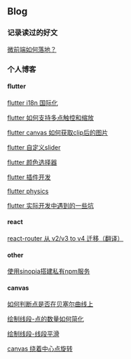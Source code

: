 ## Blog

### 记录读过的好文

[微前端如何落地？](https://mp.weixin.qq.com/s/I2Y4N0hwugNV2d6Zk6AdMg)

### 个人博客

#### flutter

[flutter i18n 国际化](https://github.com/jindada/blog/issues/12)

[flutter 如何支持多点触控和缩放](https://github.com/jindada/blog/issues/10)

[flutter canvas 如何获取clip后的图片](https://github.com/jindada/blog/issues/15)

[flutter 自定义slider]()

[flutter 颜色选择器]()

[flutter 插件开发]()

[flutter physics](https://github.com/jindada/blog/issues/13)

[flutter 实际开发中遇到的一些坑](https://github.com/jindada/blog/issues/14)

#### react

[react-router 从 v2/v3 to v4 迁移（翻译）](https://github.com/jindada/blog/issues/6)

#### other

[使用sinopia搭建私有npm服务](https://github.com/jindada/blog/issues/1)

#### canvas

[如何判断点是否在贝塞尔曲线上]()

[绘制线段-点的数量如何简化]()

[绘制线段-线段平滑]()

[canvas 绕着中心点旋转]()

